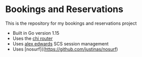 # Bookings and Reservations

This is the repository for my bookings and reservations project

- Built in Go version 1.15
- Uses the [chi router](https://github.com/alexedwards/scs/v2)
- Uses [alex edwards](https://github.com/go-chi/chi/v5) SCS session management
- Uses [nosurf]((https://github.com/justinas/nosurf)
